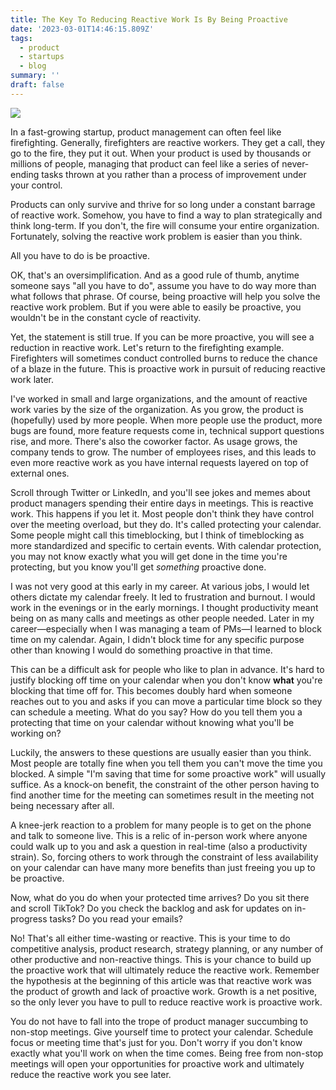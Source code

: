 ```yaml
---
title: The Key To Reducing Reactive Work Is By Being Proactive
date: '2023-03-01T14:46:15.809Z'
tags:
  - product
  - startups
  - blog
summary: ''
draft: false
---
```

![](https://images.unsplash.com/photo-1518904868869-fbb2cdd0429a?crop=entropy&cs=tinysrgb&fit=max&fm=jpg&ixid=Mnw0MDkwMjh8MHwxfHNlYXJjaHwzfHxmaXJlJTIwZmlnaHRpbmd8ZW58MHx8fHwxNjc3NzYzOTUw&ixlib=rb-4.0.3&q=80&w=1080)

In a fast-growing startup, product management can often feel like firefighting. Generally, firefighters are reactive workers. They get a call, they go to the fire, they put it out. When your product is used by thousands or millions of people, managing that product can feel like a series of never-ending tasks thrown at you rather than a process of improvement under your control.

Products can only survive and thrive for so long under a constant barrage of reactive work. Somehow, you have to find a way to plan strategically and think long-term. If you don't, the fire will consume your entire organization. Fortunately, solving the reactive work problem is easier than you think.

All you have to do is be proactive.

OK, that's an oversimplification. And as a good rule of thumb, anytime someone says "all you have to do", assume you have to do way more than what follows that phrase. Of course, being proactive will help you solve the reactive work problem. But if you were able to easily be proactive, you wouldn't be in the constant cycle of reactivity.

Yet, the statement is still true. If you can be more proactive, you will see a reduction in reactive work. Let's return to the firefighting example. Firefighters will sometimes conduct controlled burns to reduce the chance of a blaze in the future. This is proactive work in pursuit of reducing reactive work later.

I've worked in small and large organizations, and the amount of reactive work varies by the size of the organization. As you grow, the product is (hopefully) used by more people. When more people use the product, more bugs are found, more feature requests come in, technical support questions rise, and more. There's also the coworker factor. As usage grows, the company tends to grow. The number of employees rises, and this leads to even more reactive work as you have internal requests layered on top of external ones.

Scroll through Twitter or LinkedIn, and you'll see jokes and memes about product managers spending their entire days in meetings. This is reactive work. This happens if you let it. Most people don't think they have control over the meeting overload, but they do. It's called protecting your calendar. Some people might call this timeblocking, but I think of timeblocking as more standardized and specific to certain events. With calendar protection, you may not know exactly what you will get done in the time you're protecting, but you know you'll get _something_ proactive done.

I was not very good at this early in my career. At various jobs, I would let others dictate my calendar freely. It led to frustration and burnout. I would work in the evenings or in the early mornings. I thought productivity meant being on as many calls and meetings as other people needed. Later in my career—especially when I was managing a team of PMs—I learned to block time on my calendar. Again, I didn't block time for any specific purpose other than knowing I would do something proactive in that time.

This can be a difficult ask for people who like to plan in advance. It's hard to justify blocking off time on your calendar when you don't know **what** you're blocking that time off for. This becomes doubly hard when someone reaches out to you and asks if you can move a particular time block so they can schedule a meeting. What do you say? How do you tell them you a protecting that time on your calendar without knowing what you'll be working on?

Luckily, the answers to these questions are usually easier than you think. Most people are totally fine when you tell them you can't move the time you blocked. A simple "I'm saving that time for some proactive work" will usually suffice. As a knock-on benefit, the constraint of the other person having to find another time for the meeting can sometimes result in the meeting not being necessary after all.

A knee-jerk reaction to a problem for many people is to get on the phone and talk to someone live. This is a relic of in-person work where anyone could walk up to you and ask a question in real-time (also a productivity strain). So, forcing others to work through the constraint of less availability on your calendar can have many more benefits than just freeing you up to be proactive.

Now, what do you do when your protected time arrives? Do you sit there and scroll TikTok? Do you check the backlog and ask for updates on in-progress tasks? Do you read your emails?

No! That's all either time-wasting or reactive. This is your time to do competitive analysis, product research, strategy planning, or any number of other productive and non-reactive things. This is your chance to build up the proactive work that will ultimately reduce the reactive work. Remember the hypothesis at the beginning of this article was that reactive work was the product of growth and lack of proactive work. Growth is a net positive, so the only lever you have to pull to reduce reactive work is proactive work.

You do not have to fall into the trope of product manager succumbing to non-stop meetings. Give yourself time to protect your calendar. Schedule focus or meeting time that's just for you. Don't worry if you don't know exactly what you'll work on when the time comes. Being free from non-stop meetings will open your opportunities for proactive work and ultimately reduce the reactive work you see later.
